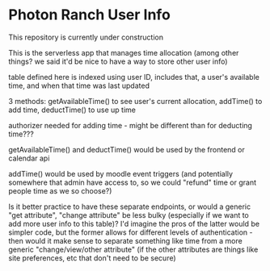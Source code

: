 # Photon Ranch User Info

This repository is currently under construction


This is the serverless app that manages time allocation (among other things? we said it'd be nice to have a way to store other user info)

table defined here is indexed using user ID, includes that, a user's available time, and when that time was last updated

3 methods: getAvailableTime() to see user's current allocation, addTime() to add time, deductTime() to use up time

authorizer needed for adding time - might be different than for deducting time???

getAvailableTime() and deductTime() would be used by the frontend or calendar api

addTime() would be used by moodle event triggers (and potentially somewhere that admin have access to, so we could "refund" time or grant people time as we so choose?)

Is it better practice to have these separate endpoints, or would a generic "get attribute", "change attribute" be less bulky (especially if we want to add more user info to this table)? I'd imagine the pros of the latter would be simpler code, but the former allows for different levels of authentication - then would it make sense to separate something like time from a more generic "change/view/other attribute" (if the other attributes are things like site preferences, etc that don't need to be secure)
